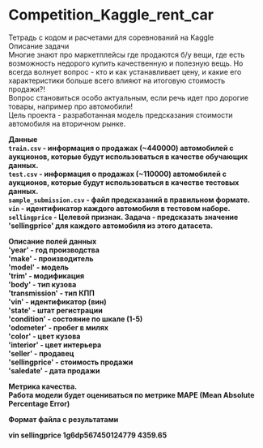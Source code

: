 # Competition_Kaggle_rent_car
Тетрадь с кодом и расчетами для соревнований на Kaggle</br>
Описание задачи</br>
Многие знают про маркетплейсы где продаются б/у вещи, где есть возможность недорого купить качественную и полезную вещь. Но всегда волнует вопрос - кто и как устанавливает цену, и какие его характеристики больше всего влияют на итоговую стоимость продажи?!</br> Вопрос становиться особо актуальным, если речь идет про дорогие товары, например про автомобили!</br>
Цель проекта - разработанная модель предсказания стоимости автомобиля на вторичном рынке.</br>

<b>Данные<b></br>
`train.csv` - информация о продажах (~440000) автомобилей с аукционов, которые будут использоваться в качестве обучающих данных.</br>
`test.csv` - информация о продажах (~110000) автомобилей с аукционов, которые будут использоваться в качестве тестовых данных. </br>
`sample_submission.csv` - файл предсказаний в правильном формате. </br>
`vin` - идентификатор каждого автомобиля в тестовом наборе. </br>
`sellingprice` - Целевой признак. Задача - предсказать значение 'sellingprice' для каждого автомобиля из этого датасета. </br>

<b>Описание полей данных<b></br>
'year' - год производства</br>
'make' - производитель</br>
'model' - модель</br>
'trim' - модификация</br>
'body' - тип кузова</br>
'transmission' - тип КПП</br>
'vin' - идентификатор (вин)</br>
'state' - штат регистрации</br>
'condition' - состояние по шкале (1-5)</br>
'odometer' - пробег в милях</br>
'color' - цвет кузова</br>
'interior' - цвет интерьера</br>
'seller' - продавец</br>
'sellingprice' - стоимость продажи</br>
'saledate' - дата продажи</br>
  
<b>Метрика качества. </b></br>
Работа модели будет оцениваться по метрике MAPE (Mean Absolute Percentage Error)

<b>Формат файла с результатами</b></br>

vin                     	sellingprice
1g6dp567450124779          	4359.65
